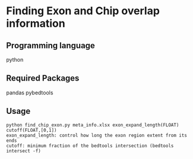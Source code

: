 # Finding Exon and Chip overlap information
## Programming language
python
## Required Packages
pandas
pybedtools
## Usage
```
python find_chip_exon.py meta_info.xlsx exon_expand_length(FLOAT) cutoff(FLOAT,[0,1])
exon_expand_length: control how long the exon region extent from its ends
cutoff: minimum fraction of the bedtools intersection (bedtools intersect -f)
```

